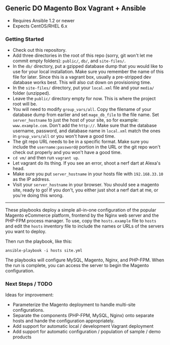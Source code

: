 ## Generic DO Magento Box Vagrant + Ansible

- Requires Ansible 1.2 or newer
- Expects CentOS/RHEL 6.x 

### Getting Started
- Check out this repository.
- Add three directories in the root of this repo (sorry, git won't let me commit empty folders): `public/`, `db/`, and `site-files/`.
- In the `db/` directory, put a gzipped database dump that you would like to use for your local installation. Make sure you remember the name of this file for later. Since this is a vagrant box, usually a pre-stripped dev database works best. This will also cut down on provisioning time.
- In the `site-files/` directory, put your `local.xml` file and your `media/` folder (unzipped). 
- Leave the `public/` directory empty for now. This is where the project root will be.
- You will need to modify `group_vars/all`. Copy the filename of your database dump from earlier and set `mage_db_file` to the file name. Set `server_hostname` to just the host of your site, so for example: `www.example.com`. Don't add the `http://`. Make sure that the database username, password, and database name in `local.xml` match the ones in `group_vars/all` or you won't have a good time.
- The git repo URL needs to be in a specific format. Make sure you include the `username:password@` portion in the URL or the git repo won't check out properly and you won't have a good time.
- `cd vm/` and then run `vagrant up`.
- Let vagrant do its thing. If you see an error, shoot a nerf dart at Alexa's head.
- Make sure you put `server_hostname` in your hosts file with `192.168.33.10` as the IP address.
- Visit your `server_hostname` in your browser. You should see a magento site, ready to go! If you don't, you either just shot a nerf dart at me, or you're doing this wrong.

----

These playbooks deploy a simple all-in-one configuration of the popular
Magento eCommerce platform, frontend by the Nginx web server and the
PHP-FPM process manager. To use, copy the `hosts.example` file to `hosts` and 
edit the `hosts` inventory file to include the names or URLs of the servers
you want to deploy.

Then run the playbook, like this:

	ansible-playbook -i hosts site.yml

The playbooks will configure MySQL, Magento, Nginx, and PHP-FPM. When the run
is complete, you can access the server to begin the Magento configuration.

### Next Steps / TODO

Ideas for improvement:

- Parameterize the Magento deployment to handle multi-site configurations.
- Separate the components (PHP-FPM, MySQL, Nginx) onto separate hosts and 
hande the configuration appropriately.
- Add support for automatic local / development Vagrant deployment
- Add support for automatic configuration / population of sample / demo products
